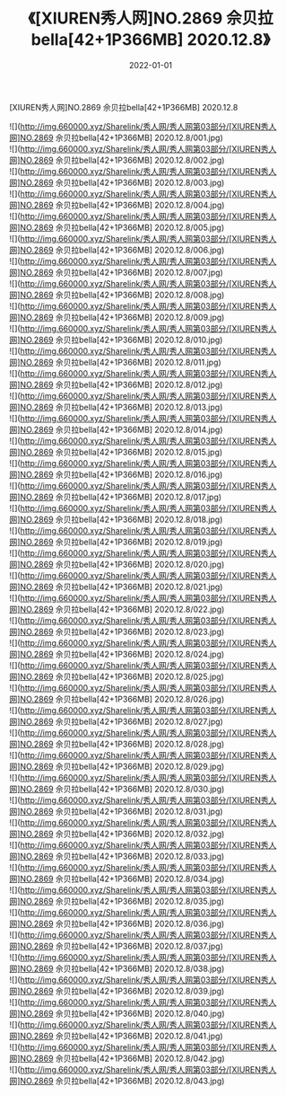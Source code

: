 ﻿---
layout: post
title:  《[XIUREN秀人网]NO.2869 佘贝拉bella[42+1P366MB] 2020.12.8》
date:   2022-01-01
img: http://img.660000.xyz/Sharelink/秀人网/秀人网第03部分/[XIUREN秀人网]NO.2869 佘贝拉bella[42+1P366MB] 2020.12.8/000.jpg
categories: [美女, 清纯, 唯美]
---

[XIUREN秀人网]NO.2869 佘贝拉bella[42+1P366MB] 2020.12.8

 ![](http://img.660000.xyz/Sharelink/秀人网/秀人网第03部分/[XIUREN秀人网]NO.2869 佘贝拉bella[42+1P366MB] 2020.12.8/001.jpg) <br>![](http://img.660000.xyz/Sharelink/秀人网/秀人网第03部分/[XIUREN秀人网]NO.2869 佘贝拉bella[42+1P366MB] 2020.12.8/002.jpg) <br>![](http://img.660000.xyz/Sharelink/秀人网/秀人网第03部分/[XIUREN秀人网]NO.2869 佘贝拉bella[42+1P366MB] 2020.12.8/003.jpg) <br>![](http://img.660000.xyz/Sharelink/秀人网/秀人网第03部分/[XIUREN秀人网]NO.2869 佘贝拉bella[42+1P366MB] 2020.12.8/004.jpg) <br>![](http://img.660000.xyz/Sharelink/秀人网/秀人网第03部分/[XIUREN秀人网]NO.2869 佘贝拉bella[42+1P366MB] 2020.12.8/005.jpg) <br>![](http://img.660000.xyz/Sharelink/秀人网/秀人网第03部分/[XIUREN秀人网]NO.2869 佘贝拉bella[42+1P366MB] 2020.12.8/006.jpg) <br>![](http://img.660000.xyz/Sharelink/秀人网/秀人网第03部分/[XIUREN秀人网]NO.2869 佘贝拉bella[42+1P366MB] 2020.12.8/007.jpg) <br>![](http://img.660000.xyz/Sharelink/秀人网/秀人网第03部分/[XIUREN秀人网]NO.2869 佘贝拉bella[42+1P366MB] 2020.12.8/008.jpg) <br>![](http://img.660000.xyz/Sharelink/秀人网/秀人网第03部分/[XIUREN秀人网]NO.2869 佘贝拉bella[42+1P366MB] 2020.12.8/009.jpg) <br>![](http://img.660000.xyz/Sharelink/秀人网/秀人网第03部分/[XIUREN秀人网]NO.2869 佘贝拉bella[42+1P366MB] 2020.12.8/010.jpg) <br>![](http://img.660000.xyz/Sharelink/秀人网/秀人网第03部分/[XIUREN秀人网]NO.2869 佘贝拉bella[42+1P366MB] 2020.12.8/011.jpg) <br>![](http://img.660000.xyz/Sharelink/秀人网/秀人网第03部分/[XIUREN秀人网]NO.2869 佘贝拉bella[42+1P366MB] 2020.12.8/012.jpg) <br>![](http://img.660000.xyz/Sharelink/秀人网/秀人网第03部分/[XIUREN秀人网]NO.2869 佘贝拉bella[42+1P366MB] 2020.12.8/013.jpg) <br>![](http://img.660000.xyz/Sharelink/秀人网/秀人网第03部分/[XIUREN秀人网]NO.2869 佘贝拉bella[42+1P366MB] 2020.12.8/014.jpg) <br>![](http://img.660000.xyz/Sharelink/秀人网/秀人网第03部分/[XIUREN秀人网]NO.2869 佘贝拉bella[42+1P366MB] 2020.12.8/015.jpg) <br>![](http://img.660000.xyz/Sharelink/秀人网/秀人网第03部分/[XIUREN秀人网]NO.2869 佘贝拉bella[42+1P366MB] 2020.12.8/016.jpg) <br>![](http://img.660000.xyz/Sharelink/秀人网/秀人网第03部分/[XIUREN秀人网]NO.2869 佘贝拉bella[42+1P366MB] 2020.12.8/017.jpg) <br>![](http://img.660000.xyz/Sharelink/秀人网/秀人网第03部分/[XIUREN秀人网]NO.2869 佘贝拉bella[42+1P366MB] 2020.12.8/018.jpg) <br>![](http://img.660000.xyz/Sharelink/秀人网/秀人网第03部分/[XIUREN秀人网]NO.2869 佘贝拉bella[42+1P366MB] 2020.12.8/019.jpg) <br>![](http://img.660000.xyz/Sharelink/秀人网/秀人网第03部分/[XIUREN秀人网]NO.2869 佘贝拉bella[42+1P366MB] 2020.12.8/020.jpg) <br>![](http://img.660000.xyz/Sharelink/秀人网/秀人网第03部分/[XIUREN秀人网]NO.2869 佘贝拉bella[42+1P366MB] 2020.12.8/021.jpg) <br>![](http://img.660000.xyz/Sharelink/秀人网/秀人网第03部分/[XIUREN秀人网]NO.2869 佘贝拉bella[42+1P366MB] 2020.12.8/022.jpg) <br>![](http://img.660000.xyz/Sharelink/秀人网/秀人网第03部分/[XIUREN秀人网]NO.2869 佘贝拉bella[42+1P366MB] 2020.12.8/023.jpg) <br>![](http://img.660000.xyz/Sharelink/秀人网/秀人网第03部分/[XIUREN秀人网]NO.2869 佘贝拉bella[42+1P366MB] 2020.12.8/024.jpg) <br>![](http://img.660000.xyz/Sharelink/秀人网/秀人网第03部分/[XIUREN秀人网]NO.2869 佘贝拉bella[42+1P366MB] 2020.12.8/025.jpg) <br>![](http://img.660000.xyz/Sharelink/秀人网/秀人网第03部分/[XIUREN秀人网]NO.2869 佘贝拉bella[42+1P366MB] 2020.12.8/026.jpg) <br>![](http://img.660000.xyz/Sharelink/秀人网/秀人网第03部分/[XIUREN秀人网]NO.2869 佘贝拉bella[42+1P366MB] 2020.12.8/027.jpg) <br>![](http://img.660000.xyz/Sharelink/秀人网/秀人网第03部分/[XIUREN秀人网]NO.2869 佘贝拉bella[42+1P366MB] 2020.12.8/028.jpg) <br>![](http://img.660000.xyz/Sharelink/秀人网/秀人网第03部分/[XIUREN秀人网]NO.2869 佘贝拉bella[42+1P366MB] 2020.12.8/029.jpg) <br>![](http://img.660000.xyz/Sharelink/秀人网/秀人网第03部分/[XIUREN秀人网]NO.2869 佘贝拉bella[42+1P366MB] 2020.12.8/030.jpg) <br>![](http://img.660000.xyz/Sharelink/秀人网/秀人网第03部分/[XIUREN秀人网]NO.2869 佘贝拉bella[42+1P366MB] 2020.12.8/031.jpg) <br>![](http://img.660000.xyz/Sharelink/秀人网/秀人网第03部分/[XIUREN秀人网]NO.2869 佘贝拉bella[42+1P366MB] 2020.12.8/032.jpg) <br>![](http://img.660000.xyz/Sharelink/秀人网/秀人网第03部分/[XIUREN秀人网]NO.2869 佘贝拉bella[42+1P366MB] 2020.12.8/033.jpg) <br>![](http://img.660000.xyz/Sharelink/秀人网/秀人网第03部分/[XIUREN秀人网]NO.2869 佘贝拉bella[42+1P366MB] 2020.12.8/034.jpg) <br>![](http://img.660000.xyz/Sharelink/秀人网/秀人网第03部分/[XIUREN秀人网]NO.2869 佘贝拉bella[42+1P366MB] 2020.12.8/035.jpg) <br>![](http://img.660000.xyz/Sharelink/秀人网/秀人网第03部分/[XIUREN秀人网]NO.2869 佘贝拉bella[42+1P366MB] 2020.12.8/036.jpg) <br>![](http://img.660000.xyz/Sharelink/秀人网/秀人网第03部分/[XIUREN秀人网]NO.2869 佘贝拉bella[42+1P366MB] 2020.12.8/037.jpg) <br>![](http://img.660000.xyz/Sharelink/秀人网/秀人网第03部分/[XIUREN秀人网]NO.2869 佘贝拉bella[42+1P366MB] 2020.12.8/038.jpg) <br>![](http://img.660000.xyz/Sharelink/秀人网/秀人网第03部分/[XIUREN秀人网]NO.2869 佘贝拉bella[42+1P366MB] 2020.12.8/039.jpg) <br>![](http://img.660000.xyz/Sharelink/秀人网/秀人网第03部分/[XIUREN秀人网]NO.2869 佘贝拉bella[42+1P366MB] 2020.12.8/040.jpg) <br>![](http://img.660000.xyz/Sharelink/秀人网/秀人网第03部分/[XIUREN秀人网]NO.2869 佘贝拉bella[42+1P366MB] 2020.12.8/041.jpg) <br>![](http://img.660000.xyz/Sharelink/秀人网/秀人网第03部分/[XIUREN秀人网]NO.2869 佘贝拉bella[42+1P366MB] 2020.12.8/042.jpg) <br>![](http://img.660000.xyz/Sharelink/秀人网/秀人网第03部分/[XIUREN秀人网]NO.2869 佘贝拉bella[42+1P366MB] 2020.12.8/043.jpg) <br>